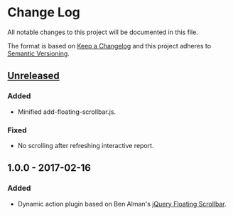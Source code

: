 # Change Log
All notable changes to this project will be documented in this file.

The format is based on [Keep a Changelog](http://keepachangelog.com/)
and this project adheres to [Semantic Versioning](http://semver.org/).

## [Unreleased]
### Added
- Minified add-floating-scrollbar.js.

### Fixed
- No scrolling after refreshing interactive report.

## 1.0.0 - 2017-02-16
### Added
- Dynamic action plugin based on Ben Alman's [jQuery Floating Scrollbar](https://gist.github.com/cowboy/846423).

[Unreleased]: https://github.com/foobarbaz-pl/apex-plugin-floating-scrollbar/compare/v1.0.0...HEAD
